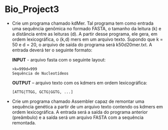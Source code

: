 # Bio_Project3

* Crie um programa chamado kdMer. Tal programa tem como entrada uma sequência genômica no formado FASTA, o tamanho da leitura (k) e a distância entre as leituras (d). A partir desse programa, ele gera, em ordem lexicográfica, o (k,d) mers em um arquivo texto. Supondo que k = 50 e d = 20, o arquivo de saída do programa será k50d20mer.txt. A entrada deverá ter o seguinte formato:

  **INPUT** - arquivo fasta com o seguinte layout:
  ```
  >k=999d=999
  Sequência de Nucleotídeos
  ```

  **OUTPUT** – arquivo texto com os kdmers em ordem lexicográfica:
  ```
  [ATTG|TTGG, GCTG|GGTG, ...]
  ```

* Crie um programa chamado Assembler capaz de remontar uma sequência genética a partir de um arquivo texto contendo os kdmers em ordem lexicográfica. A entrada será a saída do programa anterior (preâmbulo) e a saída será um arquivo FASTA com a sequência remontada.
